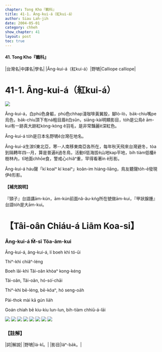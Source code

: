 ```yaml
---
chapter: Tong Kho『鶇科』
title: 41-1. Âng-kui-á（紅kui-á）
author: Siau Lah-jih
date: 2004-05-01    
category: chheh
show_chapter: 41
layout: post
toc: true
---
```


#### 41. Tong Kho『鶇科』


|台灣名|中譯名|學名|
|Âng-kui-á（紅kui-á）|野鴝|Calliope calliope|


# 41-1. Âng-kui-á（紅kui-á）

![](../too5/41/41-1-1.紅kui-á.jpg)


Âng-kui-á，白phú色身軀，phú色chhap淺咖啡黃翼股，腳lò-lò，ba̍k-chiu嘴pe烏色，ba̍k-chiu頂下有ná粗目眉ê白sûn，siāng-kài明顯影目，to̍h是公鳥ê ām-kui有一跡真大跡紅kòng-kòng ê羽毛，是非常豔麗ê深紅色。

Âng-kui-á to̍h是日本名野鴝ê台灣在地名。

Âng-kui-á生湠tī東北亞，寒--人南移東南亞各所在，每年秋天飛來台灣避冬，tòa到隔轉年四--月，算是普遍ê過冬鳥，活動tī低海拔ê山地kap平地，bih tiàm低欉ê樹林內，tī地面chhōe食，警戒心chiâⁿ重，罕得看著in ê形影。

Âng-kui-á háu聲「kí koaiⁿ kí koaiⁿ」koân-im hiáng-liāng，鳥友聽聲to̍h-ē發現伊ê形影。


#### 【補充說明】

『頸子』台語講ām-kún，ām-kún前面nâ-âu-kńg所在號做ām-kui，『甲狀腺腫』台語to̍h是大ām-kui。



# 【Tâi-oân Chiáu-á Liām Koa-si】

### **Âng-kui-á M̄-sī Tōa-ām-kui**


Âng-kui-á, âng-kui-á, lí boeh khì tó-ūi

Thiⁿ-khì chiâⁿ-léng 

Boeh lâi-khì Tâi-oân khòaⁿ kong-kéng

Tâi-oân, Tâi-oân, hó-só͘-chāi

Thiⁿ-khì bē-léng, bē-kôaⁿ, hó seng-oa̍h

Pài-thok mài kā gún lia̍h

Goán chiah bē kiu-kiu lun-lun, bih-tiàm chhiū-á-lāi


![](../too5/41/41-1-9.紅kui-á.jpg)
![](../too5/41/41-1-4.紅kui-á.jpg)
![](../too5/41/41-1-6.紅kui-á.jpg)
![](../too5/41/41-1-7.紅kui-á.jpg)
![](../too5/41/41-1-8.紅kui-á.jpg)
![](../too5/41/41-1-5.紅kui-á.jpg)
![](../too5/41/41-1-2.紅kui-á.jpg)
![](../too5/41/41-1-3.紅kui-á.jpg)



### 【註解】

|詞|解說|
|野鴝|Iá-kî。|
|影目|Iáⁿ-ba̍k。|




